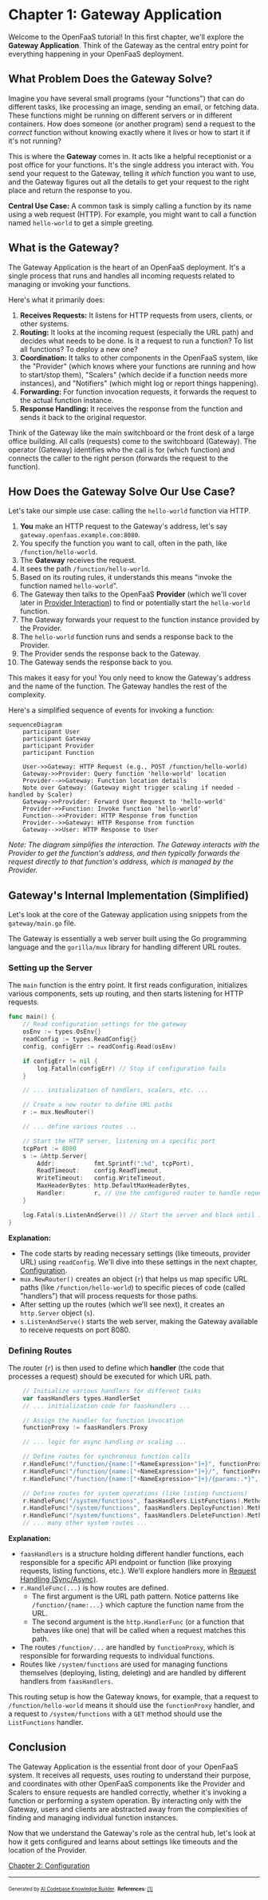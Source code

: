 # Chapter 1: Gateway Application

Welcome to the OpenFaaS tutorial! In this first chapter, we'll explore the **Gateway Application**. Think of the Gateway as the central entry point for everything happening in your OpenFaaS deployment.

## What Problem Does the Gateway Solve?

Imagine you have several small programs (your "functions") that can do different tasks, like processing an image, sending an email, or fetching data. These functions might be running on different servers or in different containers. How does someone (or another program) send a request to the *correct* function without knowing exactly where it lives or how to start it if it's not running?

This is where the **Gateway** comes in. It acts like a helpful receptionist or a post office for your functions. It's the single address you interact with. You send your request to the Gateway, telling it *which* function you want to use, and the Gateway figures out all the details to get your request to the right place and return the response to you.

**Central Use Case:** A common task is simply calling a function by its name using a web request (HTTP). For example, you might want to call a function named `hello-world` to get a simple greeting.

## What is the Gateway?

The Gateway Application is the heart of an OpenFaaS deployment. It's a single process that runs and handles all incoming requests related to managing or invoking your functions.

Here's what it primarily does:

1.  **Receives Requests:** It listens for HTTP requests from users, clients, or other systems.
2.  **Routing:** It looks at the incoming request (especially the URL path) and decides what needs to be done. Is it a request to run a function? To list all functions? To deploy a new one?
3.  **Coordination:** It talks to other components in the OpenFaaS system, like the "Provider" (which knows where your functions are running and how to start/stop them), "Scalers" (which decide if a function needs more instances), and "Notifiers" (which might log or report things happening).
4.  **Forwarding:** For function invocation requests, it forwards the request to the actual function instance.
5.  **Response Handling:** It receives the response from the function and sends it back to the original requestor.

Think of the Gateway like the main switchboard or the front desk of a large office building. All calls (requests) come to the switchboard (Gateway). The operator (Gateway) identifies who the call is for (which function) and connects the caller to the right person (forwards the request to the function).

## How Does the Gateway Solve Our Use Case?

Let's take our simple use case: calling the `hello-world` function via HTTP.

1.  **You** make an HTTP request to the Gateway's address, let's say `gateway.openfaas.example.com:8080`.
2.  You specify the function you want to call, often in the path, like `/function/hello-world`.
3.  The **Gateway** receives the request.
4.  It sees the path `/function/hello-world`.
5.  Based on its routing rules, it understands this means "invoke the function named `hello-world`".
6.  The Gateway then talks to the OpenFaaS **Provider** (which we'll cover later in [Provider Interaction](07_provider_interaction_.md)) to find or potentially start the `hello-world` function.
7.  The Gateway forwards your request to the function instance provided by the Provider.
8.  The `hello-world` function runs and sends a response back to the Provider.
9.  The Provider sends the response back to the Gateway.
10. The Gateway sends the response back to you.

This makes it easy for you! You only need to know the Gateway's address and the name of the function. The Gateway handles the rest of the complexity.

Here's a simplified sequence of events for invoking a function:

```mermaid
sequenceDiagram
    participant User
    participant Gateway
    participant Provider
    participant Function

    User->>Gateway: HTTP Request (e.g., POST /function/hello-world)
    Gateway->>Provider: Query function 'hello-world' location
    Provider-->>Gateway: Function location details
    Note over Gateway: (Gateway might trigger scaling if needed - handled by Scaler)
    Gateway->>Provider: Forward User Request to 'hello-world'
    Provider->>Function: Invoke function 'hello-world'
    Function-->>Provider: HTTP Response from function
    Provider-->>Gateway: HTTP Response from function
    Gateway-->>User: HTTP Response to User
```

*Note: The diagram simplifies the interaction. The Gateway interacts with the Provider to get the function's address, and then typically forwards the request directly to that function's address, which is managed by the Provider.*

## Gateway's Internal Implementation (Simplified)

Let's look at the core of the Gateway application using snippets from the `gateway/main.go` file.

The Gateway is essentially a web server built using the Go programming language and the `gorilla/mux` library for handling different URL routes.

### Setting up the Server

The `main` function is the entry point. It first reads configuration, initializes various components, sets up routing, and then starts listening for HTTP requests.

```go
func main() {
	// Read configuration settings for the gateway
	osEnv := types.OsEnv{}
	readConfig := types.ReadConfig{}
	config, configErr := readConfig.Read(osEnv)

	if configErr != nil {
		log.Fatalln(configErr) // Stop if configuration fails
	}

	// ... initialization of handlers, scalers, etc. ...

	// Create a new router to define URL paths
	r := mux.NewRouter()

	// ... define various routes ...

	// Start the HTTP server, listening on a specific port
	tcpPort := 8080
	s := &http.Server{
		Addr:           fmt.Sprintf(":%d", tcpPort),
		ReadTimeout:    config.ReadTimeout,
		WriteTimeout:   config.WriteTimeout,
		MaxHeaderBytes: http.DefaultMaxHeaderBytes,
		Handler:        r, // Use the configured router to handle requests
	}

	log.Fatal(s.ListenAndServe()) // Start the server and block until it stops
}
```

**Explanation:**

*   The code starts by reading necessary settings (like timeouts, provider URL) using `readConfig`. We'll dive into these settings in the next chapter, [Configuration](02_configuration_.md).
*   `mux.NewRouter()` creates an object (`r`) that helps us map specific URL paths (like `/function/hello-world`) to specific pieces of code (called "handlers") that will process requests for those paths.
*   After setting up the routes (which we'll see next), it creates an `http.Server` object (`s`).
*   `s.ListenAndServe()` starts the web server, making the Gateway available to receive requests on port 8080.

### Defining Routes

The router (`r`) is then used to define which **handler** (the code that processes a request) should be executed for which URL path.

```go
	// Initialize various handlers for different tasks
	var faasHandlers types.HandlerSet
	// ... initialization code for faasHandlers ...

	// Assign the handler for function invocation
	functionProxy := faasHandlers.Proxy

	// ... logic for async handling or scaling ...

	// Define routes for synchronous function calls
	r.HandleFunc("/function/{name:["+NameExpression+"]+}", functionProxy)
	r.HandleFunc("/function/{name:["+NameExpression+"]+}/", functionProxy)
	r.HandleFunc("/function/{name:["+NameExpression+"]+}/{params:.*}", functionProxy)

	// Define routes for system operations (like listing functions)
	r.HandleFunc("/system/functions", faasHandlers.ListFunctions).Methods(http.MethodGet)
	r.HandleFunc("/system/functions", faasHandlers.DeployFunction).Methods(http.MethodPost)
	r.HandleFunc("/system/functions", faasHandlers.DeleteFunction).Methods(http.MethodDelete)
	// ... many other system routes ...
```

**Explanation:**

*   `faasHandlers` is a structure holding different handler functions, each responsible for a specific API endpoint or function (like proxying requests, listing functions, etc.). We'll explore handlers more in [Request Handling (Sync/Async)](05_request_handling__sync_async__.md).
*   `r.HandleFunc(...)` is how routes are defined.
    *   The first argument is the URL path pattern. Notice patterns like `/function/{name:...}` which capture the function name from the URL.
    *   The second argument is the `http.HandlerFunc` (or a function that behaves like one) that will be called when a request matches this path.
*   The routes `/function/...` are handled by `functionProxy`, which is responsible for forwarding requests to individual functions.
*   Routes like `/system/functions` are used for managing functions themselves (deploying, listing, deleting) and are handled by different handlers from `faasHandlers`.

This routing setup is how the Gateway knows, for example, that a request to `/function/hello-world` means it should use the `functionProxy` handler, and a request to `/system/functions` with a `GET` method should use the `ListFunctions` handler.

## Conclusion

The Gateway Application is the essential front door of your OpenFaaS system. It receives all requests, uses routing to understand their purpose, and coordinates with other OpenFaaS components like the Provider and Scalers to ensure requests are handled correctly, whether it's invoking a function or performing a system operation. By interacting only with the Gateway, users and clients are abstracted away from the complexities of finding and managing individual function instances.

Now that we understand the Gateway's role as the central hub, let's look at how it gets configured and learns about settings like timeouts and the location of the Provider.

[Chapter 2: Configuration](02_configuration_.md)

---

<sub><sup>Generated by [AI Codebase Knowledge Builder](https://github.com/The-Pocket/Tutorial-Codebase-Knowledge).</sup></sub> <sub><sup>**References**: [[1]](https://github.com/openfaas/faas/blob/7803ea1861f2a22adcbcfa8c79ed539bc6506d5b/gateway/main.go)</sup></sub>
